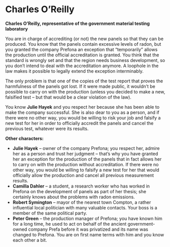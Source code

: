 # Charles O’Reilly

__Charles O’Reilly, representative of the government material testing laboratory__

You are in charge of accrediting (or not) the new panels so that they can be produced. You know that the panels contain excessive levels of radon, but you granted the company Prefona an exception that “temporarily” allows the production until the official accreditation is granted. You think that the standard is wrongly set and that the region needs business development, so you don’t intend to deal with the accreditation anymore. A loophole in the law makes it possible to legally extend the exception interminably.

The only problem is that one of the copies of the test report that proves the harmfulness of the panels got lost. If it were made public, it wouldn’t be possible to carry on with the production (unless you decided to make a new, falsified test – but that would be a clear violation of the law).

You know __Julie Hayek__ and you respect her because she has been able to make the company successful. She is also dear to you as a person, and if there were no other way, you would be willing to risk your job and falsify a new test for her in order to officially accredit the panels and cancel the previous test, whatever were its results.

<!-- novy sloupec -->

__Other characters:__

- __Julie Hayek__ – owner of the company Prefona; you respect her, admire her as a person and trust her judgment – that’s why you have granted her an exception for the production of the panels that in fact allows her to carry on with the production without accreditation. If there were no other way, you would be willing to falsify a new test for her that would officially allow the production and cancel all previous measurement results.
- __Camilla Dahler__ – a student, a research worker who has worked in Prefona on the development of panels as part of her thesis; she certainly knows about the problems with radon emissions.
- __Robert Symington__ – mayor of the nearest town Compton, a rather influential local politician with many valuable contacts. Your boss is a member of the same political party.
- __Peter Green__ – the production manager of Prefona; you have known him for a long time, he used to act on behalf of the ancient government-owned company Prefa before it was privatized and its name was changed to Prefona. You are on first name terms with him and you know each other a bit.
